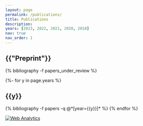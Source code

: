 ```yaml
---
layout: page
permalink: /publications/
title: Publications
description:
years: [2023, 2022, 2021, 2020, 2018]
nav: true
nav_order: 1
---
```


<div class="publications">


<h2 class="year">{{"Preprint"}}</h2>
{% bibliography -f papers_under_review %}

</div>


<!-- _pages/publications.md -->
<div class="publications">

{%- for y in page.years %}
  <h2 class="year">{{y}}</h2>
  {% bibliography -f papers -q @*[year={{y}}]* %}
{% endfor %}

</div>


<!-- Default Statcounter code for Publications
https://ababier.github.io/publications/ -->
<script type="text/javascript">
var sc_project=11783032; 
var sc_invisible=1; 
var sc_security="7ad292e8"; 
</script>
<script type="text/javascript"
src="https://www.statcounter.com/counter/counter.js"
async></script>
<noscript><div class="statcounter"><a title="Web Analytics"
href="https://statcounter.com/" target="_blank"><img
class="statcounter"
src="https://c.statcounter.com/11783032/0/7ad292e8/1/"
alt="Web Analytics"
referrerPolicy="no-referrer-when-downgrade"></a></div></noscript>
<!-- End of Statcounter Code -->
